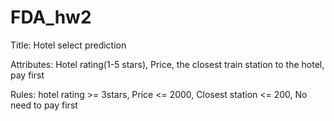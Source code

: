 # FDA_hw2

Title: Hotel select prediction

Attributes: Hotel rating(1-5 stars), Price, the closest train station to the hotel, pay first

Rules: hotel rating >= 3stars,
	Price <= 2000,
	Closest station <= 200,
	No need to pay first
